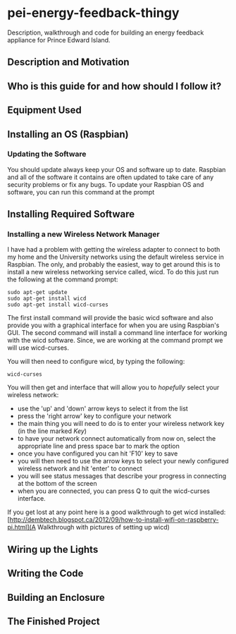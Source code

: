 pei-energy-feedback-thingy
==========================

Description, walkthrough and code for building an energy feedback appliance for Prince Edward Island.

Description and Motivation
--------------------------

Who is this guide for and how should I follow it?
--------------------

Equipment Used
--------------

Installing an OS (Raspbian)
---------------------------

### Updating the Software

You should update always keep your OS and software up to date. Raspbian and all of the software it contains are often updated to take care of any security problems or fix any bugs. To update your Raspbian OS and software, you can run this command at the prompt


Installing Required Software
----------------------------
### Installing a new Wireless Network Manager

I have had a problem with getting the wireless adapter to connect to both my home and the University networks using the default wireless service in Raspbian. The only, and probably the easiest, way to get around this is to install a new wireless networking service called, wicd. To do this just run the following at the command prompt:

```
sudo apt-get update
sudo apt-get install wicd
sudo apt-get install wicd-curses
```

The first install command will provide the basic wicd software and also provide you with a graphical interface for when you are using Raspbian's GUI. The second command will install a command line interface for working with the wicd software. Since, we are working at the command prompt we will use wicd-curses.

You will then need to configure wicd, by typing the following:

```
wicd-curses
```

You will then get and interface that will allow you to *hopefully* select your wireless network:
- use the 'up' and 'down' arrow keys to select it from the list
- press the 'right arrow' key to configure your network
- the main thing you will need to do is to enter your wireless network key (in the line marked *Key*) 
- to have your network connect automatically from now on, select the appropriate line and press space bar to mark the option
- once you have configured you can hit 'F10' key to save
- you will then need to use the arrow keys to select your newly configured wireless network and hit 'enter' to connect 
- you will see status messages that describe your progress in connecting at the bottom of the screen
- when you are connected, you can press Q to quit the wicd-curses interface.

If you get lost at any point here is a good walkthrough to get wicd installed: [http://dembtech.blogspot.ca/2012/09/how-to-install-wifi-on-raspberry-pi.html](A Walkthrough with pictures of setting up wicd)


Wiring up the Lights
--------------------

Writing the Code
----------------

Building an Enclosure
---------------------

The Finished Project
--------------------
